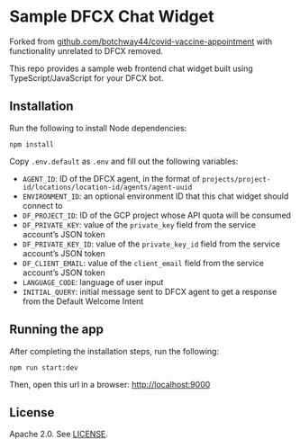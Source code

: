 # Sample DFCX Chat Widget

Forked from [github.com/botchway44/covid-vaccine-appointment](https://github.com/botchway44/covid-vaccine-appointment)
with functionality unrelated to DFCX removed.

This repo provides a sample web frontend chat widget built using TypeScript/JavaScript for your DFCX bot.

## Installation

Run the following to install Node dependencies:

```
npm install
```

Copy `.env.default` as `.env` and fill out the following variables:

* `AGENT_ID`: ID of the DFCX agent, in the format of `projects/project-id/locations/location-id/agents/agent-uuid`
* `ENVIRONMENT_ID`: an optional environment ID that this chat widget should connect to
* `DF_PROJECT_ID`: ID of the GCP project whose API quota will be consumed
* `DF_PRIVATE_KEY`: value of the `private_key` field from the service account’s JSON token
* `DF_PRIVATE_KEY_ID`: value of the `private_key_id` field from the service account’s JSON token
* `DF_CLIENT_EMAIL`: value of the `client_email` field from the service account’s JSON token
* `LANGUAGE_CODE`: language of user input
* `INITIAL_QUERY`: initial message sent to DFCX agent to get a response from the Default Welcome Intent

## Running the app

After completing the installation steps, run the following:

```
npm run start:dev
```

Then, open this url in a browser: [http://localhost:9000](http://localhost:9000)

## License

Apache 2.0. See [LICENSE](https://github.com/cbradgoog/dfcx-sample-chat-widget/blob/main/LICENSE).
